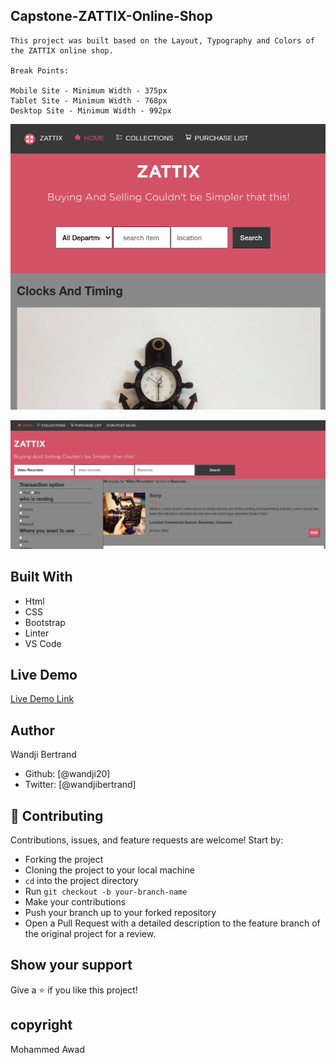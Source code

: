 ## Capstone-ZATTIX-Online-Shop

    This project was built based on the Layout, Typography and Colors of the ZATTIX online shop.

    Break Points:

    Mobile Site - Minimum Width - 375px
    Tablet Site - Minimum Width - 768px
    Desktop Site - Minimum Width - 992px

![Screenshot](assets/home.png/ "Homepage Screenshot of Tablet Viewport")

![Screenshot](assets/item.png "Items Page Screenshot of Tablet Viewport")

## Built With

- Html
- CSS
- Bootstrap
- Linter
- VS Code

## Live Demo

[Live Demo Link](https://raw.githack.com/wandji20/Capstone-Online-Shop/feature-branch/index.html)

## Author

Wandji Bertrand

- Github: [@wandji20]
- Twitter: [@wandjibertrand]

## 🤝 Contributing

Contributions, issues, and feature requests are welcome! Start by:

- Forking the project
- Cloning the project to your local machine
- `cd` into the project directory
- Run `git checkout -b your-branch-name`
- Make your contributions
- Push your branch up to your forked repository
- Open a Pull Request with a detailed description to the feature branch of the original project for a review.

## Show your support

Give a :star: if you like this project!

## copyright

Mohammed Awad
